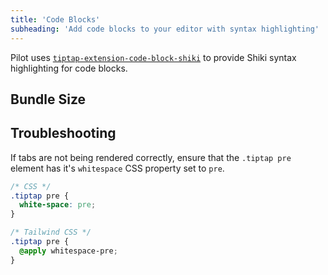 ```yaml
---
title: 'Code Blocks'
subheading: 'Add code blocks to your editor with syntax highlighting'
---
```


Pilot uses [`tiptap-extension-code-block-shiki`](https://github.com/timomeh/tiptap-extension-code-block-shiki) to provide Shiki syntax highlighting for code blocks.

## Bundle Size

## Troubleshooting

If tabs are not being rendered correctly, ensure that the `.tiptap pre` element has it's `whitespace` CSS property set to `pre`.

```css
/* CSS */
.tiptap pre {
  white-space: pre;
}

/* Tailwind CSS */
.tiptap pre {
  @apply whitespace-pre;
}
```
